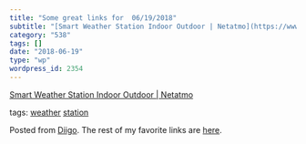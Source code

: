 ```yaml
---
title: "Some great links for  06/19/2018"
subtitle: "[Smart Weather Station Indoor Outdoor | Netatmo](https://www.netatmo.com/en-US/product/weather/weath..."
category: "538"
tags: []
date: "2018-06-19"
type: "wp"
wordpress_id: 2354
---
```

[Smart Weather Station Indoor Outdoor | Netatmo](https://www.netatmo.com/en-US/product/weather/weatherstation) 

 tags: [weather](https://www.diigo.com/user/pitosalas/weather) [station](https://www.diigo.com/user/pitosalas/station)

Posted from [Diigo](https://www.diigo.com). The rest of my favorite links are [here](https://www.diigo.com/user/pitosalas).
